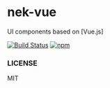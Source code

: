 # nek-vue
UI components based on [Vue.js]

[![Build Status][travis-image]][travis-url] [![npm][npm-image]][npm-url]




### LICENSE
MIT

 [npm-url]: https://www.npmjs.com/package/nek-vue
 [npm-image]: https://img.shields.io/npm/v/npm.svg

 [travis-url]: https://travis-ci.org/yeomanyang/nek-vue
 [travis-image]: https://travis-ci.org/yeomanyang/nek-vue.svg?branch=develop